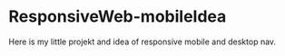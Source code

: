 # ResponsiveWeb-mobileIdea
Here is my little projekt and idea of responsive mobile and desktop nav.

